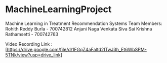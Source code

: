 # MachineLearningProject
Machine Learning in Treatment Recommendation Systems
Team Members:
Rohith Reddy Burla - 700742812
Anjani Naga Venkata Siva Sai Krishna Rathamsetti - 700742763

Video Recording Link :[https://drive.google.com/file/d/1FGqZ4aFaltd2ITwJ3h_Et6WbSPM-5TNk/view?usp=drive_link]
